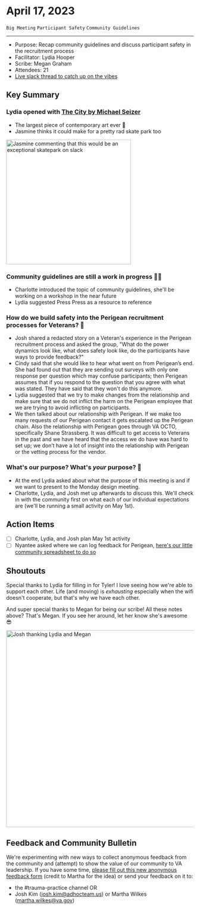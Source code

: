 # April 17, 2023

`Big Meeting` `Participant Safety` `Community Guidelines`

---

- Purpose: Recap community guidelines and discuss participant safety in the recruitment process
- Facilitator: Lydia Hooper
- Scribe: Megan Graham
- Attendees: 21
- [Live slack thread to catch up on the vibes](https://dsva.slack.com/archives/C04F9JLSATE/p1681761657072649)

## Key Summary

### Lydia opened with [The City by Michael Seizer](https://www.widewalls.ch/magazine/michael-heizer-city)

- The largest piece of contemporary art ever 🎨
- Jasmine thinks it could make for a pretty rad skate park too

<img width="335" alt="Jasmine commenting that this would be an exceptional skatepark on slack" src="https://user-images.githubusercontent.com/14154792/234132730-b9d13270-475d-459b-b63b-d0238f33e60f.png">


### Community guidelines are still a work in progress 👩‍🍳

- Charlotte introduced the topic of community guidelines, she'll be working on a workshop in the near future
- Lydia suggested Press Press as a resource to reference

### How do we build safety into the Perigean recruitment processes for Veterans? 🏡

- Josh shared a redacted story on a Veteran's experience in the Perigean recruitment process and asked the group, "What do the power dynamics look like, what does safety look like, do the participants have ways to provide feedback?"
- Cindy said that she would like to hear what went on from Perigean’s end. She had found out that they are sending out surveys with only one response per question which may confuse participants; then Perigean assumes that if you respond to the question that you agree with what was stated. They have said that they won't do this anymore.
- Lydia suggested that we try to make changes from the relationship and make sure that we do not inflict the harm on the Perigean employee that we are trying to avoid inflicting on participants.
- We then talked about our relationship with Perigean.  If we make too many requests of our Perigean contact it gets escalated up the Perigean chain. Also the relationship with Perigean goes through VA OCTO, specifically Shane Strassberg. It was difficult to get access to Veterans in the past and we have heard that the access we do have was hard to set up; we don’t have a lot of insight into the relationship with Perigean or the vetting process for the vendor.

### What's our purpose? What's _your_ purpose? 💙

- At the end Lydia asked about what the purpose of this meeting is and if we want to present to the Monday design meeting.
- Charlotte, Lydia, and Josh met up afterwards to discuss this. We'll check in with the community first on what each of our individual expectations are (we'll be running a small activity on May 1st).

## Action Items
- [ ] Charlotte, Lydia, and Josh plan May 1st activity
- [ ] Nyantee asked where we can log feedback for Perigean, [here's our little community spreadsheet to do so](https://docs.google.com/spreadsheets/d/1Pe8eOgf1IKAjcaOjkwu2MIL91O9amoDyFLpTgZRa1GQ/edit?usp=sharing)

## Shoutouts
Special thanks to Lydia for filling in for Tyler! I love seeing how we're able to support each other. Life (and moving) is _exhausting_ especially when the wifi doesn't cooperate, but that's why we have each other.

And super special thanks to Megan for being our scribe! All these notes above? That's Megan. If you see her around, let her know she's awesome 😎

<img width="529" alt="Josh thanking Lydia and Megan" src="https://user-images.githubusercontent.com/14154792/234134105-6a0d622c-0889-4d4a-ac68-775e47c38d7b.png">

## Feedback and Community Bulletin 
We're experimenting with new ways to collect anonymous feedback from the community and (attempt) to show the value of our community to VA leadership. If you have some time, [please fill out this new anonymous feedback form](https://forms.gle/vNsyzjXj3BGDTnbh8) (credit to Martha for the idea) or send your feedback on it to:
- the #trauma-practice channel OR
- Josh Kim (josh.kim@adhocteam.us) or Martha Wilkes (martha.wilkes@va.gov)


